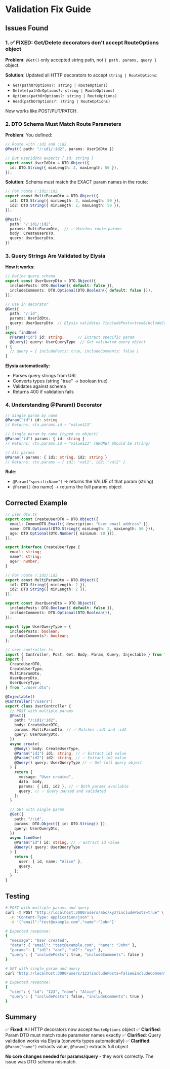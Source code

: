 # Validation Fix Guide

## Issues Found

### 1. ✅ FIXED: Get/Delete decorators don't accept RouteOptions object

**Problem**: `@Get()` only accepted string path, not `{ path, params, query }` object.

**Solution**: Updated all HTTP decorators to accept `string | RouteOptions`:

- `Get(pathOrOptions?: string | RouteOptions)`
- `Delete(pathOrOptions?: string | RouteOptions)`
- `Options(pathOrOptions?: string | RouteOptions)`
- `Head(pathOrOptions?: string | RouteOptions)`

Now works like POST/PUT/PATCH.

### 2. DTO Schema Must Match Route Parameters

**Problem**: You defined:

```typescript
// Route with :id1 and :id2
@Post({ path: "/:id1/:id2", params: UserIdDto })

// But UserIdDto expects { id: string }
export const UserIdDto = DTO.Object({
  id: DTO.String({ minLength: 2, maxLength: 50 }),
});
```

**Solution**: Schema must match the EXACT param names in the route:

```typescript
// For route /:id1/:id2
export const MultiParamDto = DTO.Object({
  id1: DTO.String({ minLength: 2, maxLength: 50 }),
  id2: DTO.String({ minLength: 2, maxLength: 50 }),
});

@Post({
  path: "/:id1/:id2",
  params: MultiParamDto,  // ✅ Matches route params
  body: CreateUserDTO,
  query: UserQueryDto,
})
```

### 3. Query Strings Are Validated by Elysia

**How it works**:

```typescript
// Define query schema
export const UserQueryDto = DTO.Object({
  includePosts: DTO.Boolean({ default: false }),
  includeComments: DTO.Optional(DTO.Boolean({ default: false })),
});

// Use in decorator
@Get({
  path: "/:id",
  params: UserIdDto,
  query: UserQueryDto  // Elysia validates ?includePosts=true&includeComments=false
})
async findOne(
  @Param("id") id: string,      // Extract specific param
  @Query() query: UserQueryType  // Get validated query object
) {
  // query = { includePosts: true, includeComments: false }
}
```

**Elysia automatically**:

- Parses query strings from URL
- Converts types (string "true" → boolean true)
- Validates against schema
- Returns 400 if validation fails

### 4. Understanding @Param() Decorator

```typescript
// Single param by name
@Param("id") id: string
// Returns: ctx.params.id → "value123"

// Single param by name (typed as object)
@Param("id") params: { id: string }
// Returns: ctx.params.id → "value123" (WRONG! Should be string)

// All params
@Param() params: { id1: string, id2: string }
// Returns: ctx.params → { id1: "val1", id2: "val2" }
```

**Rule**:

- `@Param("specificName")` → returns the VALUE of that param (string)
- `@Param()` (no name) → returns the full params object

## Corrected Example

```typescript
// user.dto.ts
export const CreateUserDTO = DTO.Object({
  email: CommonDTO.Email({ description: "User email address" }),
  name: DTO.Optional(DTO.String({ minLength: 2, maxLength: 50 })),
  age: DTO.Optional(DTO.Number({ minimum: 18 })),
});

export interface CreateUserType {
  email: string;
  name?: string;
  age?: number;
}

// For route /:id1/:id2
export const MultiParamDto = DTO.Object({
  id1: DTO.String({ minLength: 2 }),
  id2: DTO.String({ minLength: 2 }),
});

export const UserQueryDto = DTO.Object({
  includePosts: DTO.Boolean({ default: false }),
  includeComments: DTO.Optional(DTO.Boolean()),
});

export type UserQueryType = {
  includePosts: boolean;
  includeComments?: boolean;
};

// user.controller.ts
import { Controller, Post, Get, Body, Param, Query, Injectable } from "wynkjs";
import {
  CreateUserDTO,
  CreateUserType,
  MultiParamDto,
  UserQueryDto,
  UserQueryType,
} from "./user.dto";

@Injectable()
@Controller("/users")
export class UserController {
  // POST with multiple params
  @Post({
    path: "/:id1/:id2",
    body: CreateUserDTO,
    params: MultiParamDto, // ✅ Matches :id1 and :id2
    query: UserQueryDto,
  })
  async create(
    @Body() body: CreateUserType,
    @Param("id1") id1: string, // ✅ Extract id1 value
    @Param("id2") id2: string, // ✅ Extract id2 value
    @Query() query: UserQueryType // ✅ Get full query object
  ) {
    return {
      message: "User created",
      data: body,
      params: { id1, id2 }, // ✅ Both params available
      query, // ✅ Query parsed and validated
    };
  }

  // GET with single param
  @Get({
    path: "/:id",
    params: DTO.Object({ id: DTO.String() }),
    query: UserQueryDto,
  })
  async findOne(
    @Param("id") id: string, // ✅ Extract id value
    @Query() query: UserQueryType
  ) {
    return {
      user: { id, name: "Alice" },
      query,
    };
  }
}
```

## Testing

```bash
# POST with multiple params and query
curl -X POST "http://localhost:3000/users/abc/xyz?includePosts=true" \
  -H "Content-Type: application/json" \
  -d '{"email":"test@example.com","name":"John"}'

# Expected response:
{
  "message": "User created",
  "data": { "email": "test@example.com", "name": "John" },
  "params": { "id1": "abc", "id2": "xyz" },
  "query": { "includePosts": true, "includeComments": false }
}

# GET with single param and query
curl "http://localhost:3000/users/123?includePosts=false&includeComments=true"

# Expected response:
{
  "user": { "id": "123", "name": "Alice" },
  "query": { "includePosts": false, "includeComments": true }
}
```

## Summary

✅ **Fixed**: All HTTP decorators now accept `RouteOptions` object
✅ **Clarified**: Param DTO must match route parameter names exactly
✅ **Clarified**: Query validation works via Elysia (converts types automatically)
✅ **Clarified**: `@Param("name")` extracts value, `@Param()` extracts full object

**No core changes needed for params/query** - they work correctly. The issue was DTO schema mismatch.
